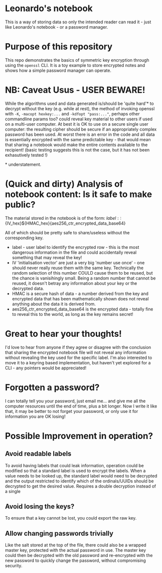 # Leonardo's notebook
This is a way of storing data so only the intended reader can read it - just like Leonardo's notebook - or a password manager.

# Purpose of this repository
This repo demonstrates the basics of symmetric key encryption through using the `openssl` CLI.
It is a toy example to store encrypted notes and shows how a simple password manager can operate.

# NB: Caveat Usus - USER BEWARE!
While the algorithms used and data generated is/should be 'quite hard'\* to decrypt without the key (e.g. while at rest), the method of invoking openssl with `-K`, `-macopt hexkey:...` and `-kdfopt "pass:..."`, perhaps other commandline params too? could reveal key material to other users if used on a multi-user computer.
At best it is OK to use on a secure single user computer: the resulting cipher should be secure if an appropriately complex password has been used.
At worst there is an error in the code and all data is essentially encrypted with the same predictable key - that would mean that sharing a notebook would make the entire contents available to the recipient! (basic testing suggests this is not the case, but it has not been exhasutively tested !)

\* understatement.

# (Quick and dirty) Analysis of notebook content: Is it safe to make public?

The material stored in the notebook is of the form:
    ${label}::${IV_hex}${HMAC_hex}{aes256_ctr_encrypted_data_base64}

All of which should be pretty safe to share/useless without the corresponding key.

* label - user label to identify the encrypted row - this is the most dangerous information in the file and could accidentally reveal something that may reveal the key!
* IV 'initialisation vector' are just a very big 'number use once' - one should never really reuse them with the same key.  Technically the random selection of this number COULD cause them to be reused, but the chance is vanisihingly small.  Being a random number that cannot be reused, it doesn't betray any information about your key or the decrypted data.
* HMAC is a secure hash of data - a number derived from the key and encrypted data that has been mathematically shown does not reveal anything about the data it is derived from.
* aes256_ctr_encrypted_data_base64 is the encrypted data - totally fine to reveal this to the world, as long as the key remains secret!




# Great to hear your thoughts!
I'd love to hear from anyone if they agree or disagree with the conclusion that sharing the encrypted notebook file will not reveal any information without revealing the key used for the specific label.
I'm also interested to move it to a keyring based implementation, but haven't yet explored for a CLI - any pointers would be appreciated!



# Forgotten a password?
I can totally tell you your password, just email me... and give me all the computer resources until the end of time, plus a bit longer.  Now I write it like that, it may be better to not forget your password, or only use it for information you are OK losing!


# Possible Improvement in operation?
## Avoid readable labels
To avoid having labels that could leak information, operation could be modified so that a standard label is used to encrypt the labels.  When a value needs to be looked up, the standard label would need to be decrypted and the output restricted to identify which of the ordinals/UUIDs should be decrypted to get the desired value.  Requires a double decryption instead of a single

## Avoid losing the keys?
To ensure that a key cannot be lost, you could export the raw key.

## Allow changing passwords trivially
Like the salt stored at the top of the file, there could also be a wrapped master key, protected with the actual password in use.  The master key could then be decrypted with the old password and re-encrypted with the new password to quickly change the password, without compromising security.
